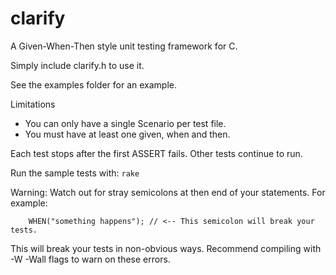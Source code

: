 # clarify

A Given-When-Then style unit testing framework for C.

Simply include clarify.h to use it.

See the examples folder for an example.

Limitations
- You can only have a single Scenario per test file.
- You must have at least one given, when and then.

Each test stops after the first ASSERT fails. Other tests continue to run.

Run the sample tests with: `rake`

Warning: Watch out for stray semicolons at then end of your statements. For example:
```
    WHEN("something happens"); // <-- This semicolon will break your tests.
```
This will break your tests in non-obvious ways. Recommend compiling with -W -Wall flags to warn on these errors.